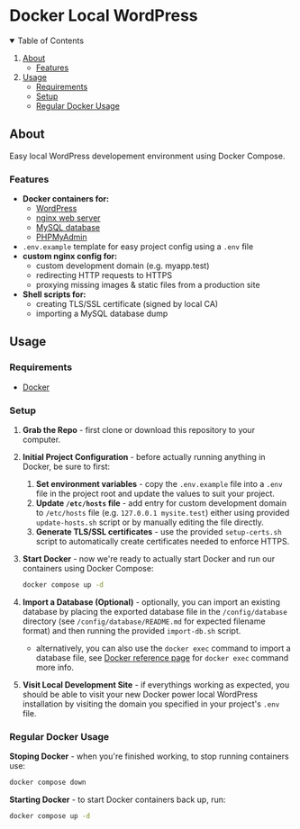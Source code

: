 # Docker Local WordPress

<!-- Table of Contents -->
<details open>
  <summary>Table of Contents</summary>
  <ol>
    <li>
      <a href="#about">About</a>
      <ul>
        <li><a href="#feature">Features</a></li>
      </ul>
    </li>
    <li>
      <a href="#usage">Usage</a>
      <ul>
        <li><a href="#requirements">Requirements</a></li>
        <li><a href="#setup">Setup</a></li>
        <li><a href="#regular-docker-usage">Regular Docker Usage</a></li>
      </ul>
    </li>
  </ol>
</details>

## About

Easy local WordPress developement environment using Docker Compose.

### Features

- **Docker containers for:**
  - [WordPress](https://hub.docker.com/_/wordpress)
  - [nginx web server](https://hub.docker.com/_/nginx)
  - [MySQL database](https://hub.docker.com/_/mysql)
  - [PHPMyAdmin](https://hub.docker.com/_/phpmyadmin)
- `.env.example` template for easy project config using a `.env` file
- **custom nginx config for:**
  - custom development domain (e.g. myapp.test)
  - redirecting HTTP requests to HTTPS
  - proxying missing images & static files from a production site
- **Shell scripts for:**
  - creating TLS/SSL certificate (signed by local CA)
  - importing a MySQL database dump

## Usage

### Requirements

- [Docker](https://www.docker.com/get-started)

### Setup

1. **Grab the Repo** - first clone or download this repository to your computer.

2. **Initial Project Configuration** - before actually running anything in Docker, be sure to first:
    1. **Set environment variables** - copy the `.env.example` file into a `.env` file in the project root and update the values to suit your project.
    2. **Update `/etc/hosts` file** - add entry for custom development domain to `/etc/hosts` file (e.g. `127.0.0.1 mysite.test`) either using provided `update-hosts.sh` script or by manually editing the file directly.
    3. **Generate TLS/SSL certificates** - use the provided `setup-certs.sh` script to automatically create certificates needed to enforce HTTPS.

3. **Start Docker** - now we're ready to actually start Docker and run our containers using Docker Compose:

    ```sh
    docker compose up -d
    ```

4. **Import a Database (Optional)** - optionally, you can import an existing database by placing the exported database file in the `/config/database` directory (see `/config/database/README.md` for expected filename format) and then running the provided `import-db.sh` script.
    - alternatively, you can also use the `docker exec` command to import a database file, see [Docker reference page](https://docs.docker.com/engine/reference/commandline/exec/) for `docker exec` command more info.

5. **Visit Local Development Site** - if everythings working as expected, you should be able to visit your new Docker power local WordPress installation by visiting the domain you specified in your project's `.env` file.

### Regular Docker Usage

**Stoping Docker** - when you're finished working, to stop running containers use:

  ```sh
  docker compose down
  ```

**Starting Docker** - to start Docker containers back up, run:

  ```sh
  docker compose up -d
  ```

